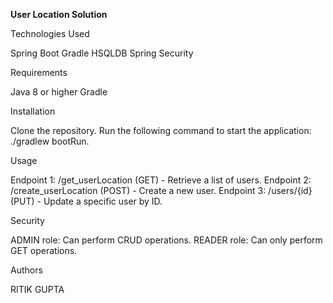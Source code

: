 
**User Location Solution**


Technologies Used

Spring Boot
Gradle
HSQLDB
Spring Security


Requirements

Java 8 or higher
Gradle


Installation

Clone the repository.
Run the following command to start the application: ./gradlew bootRun.


Usage

Endpoint 1: /get_userLocation (GET) - Retrieve a list of users.
Endpoint 2: /create_userLocation (POST) - Create a new user.
Endpoint 3: /users/{id} (PUT) - Update a specific user by ID.


Security

ADMIN role: Can perform CRUD operations.
READER role: Can only perform GET operations.



Authors

RITIK GUPTA